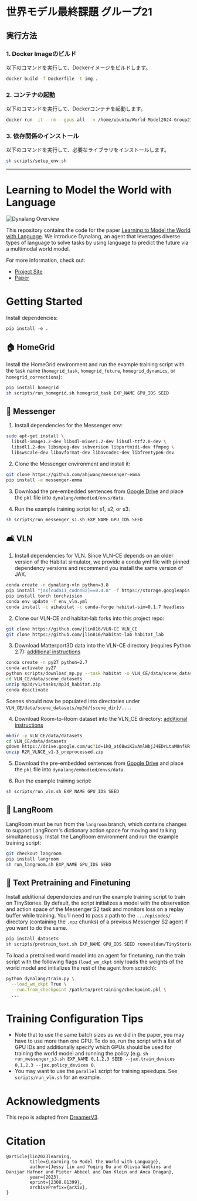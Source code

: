# 世界モデル最終課題 グループ21

## 実行方法

### 1. Docker Imageのビルド

以下のコマンドを実行して、Dockerイメージをビルドします。

```bash
docker build -f Dockerfile -t img .
```

### 2. コンテナの起動
以下のコマンドを実行して、Dockerコンテナを起動します。

```bash
docker run -it --rm --gpus all  -v /home/ubuntu/World-Model2024-Group21:/World-Model2024-Group21  -v /home/ubuntu/logdir:/logdir img
```

### 3. 依存関係のインストール
以下のコマンドを実行して、必要なライブラリをインストールします。

```bash
sh scripts/setup_env.sh
```

---

# Learning to Model the World with Language

![Dynalang Overview](banner.gif)

This repository contains the code for the paper [Learning to Model the World with Language](https://dynalang.github.io). We introduce Dynalang, an agent that leverages diverse types of language to solve tasks by using language to predict the future via a multimodal world model.

For more information, check out:
- [Project Site](https://dynalang.github.io/)
- [Paper](https://arxiv.org/abs/2308.01399)

# Getting Started

Install dependencies:
```
pip install -e .
```

## 🏠 HomeGrid

Install the HomeGrid environment and run the example training script with the task name (`homegrid_task`, `homegrid_future`, `homegrid_dynamics`, or `homegrid_corrections`):

```bash
pip install homegrid
sh scripts/run_homegrid.sh homegrid_task EXP_NAME GPU_IDS SEED
```

## 👾 Messenger

1. Install dependencies for the Messenger env:
```bash
sudo apt-get install \
  libsdl-image1.2-dev libsdl-mixer1.2-dev libsdl-ttf2.0-dev \
  libsdl1.2-dev libsmpeg-dev subversion libportmidi-dev ffmpeg \
  libswscale-dev libavformat-dev libavcodec-dev libfreetype6-dev
```

2. Clone the Messenger environment and install it:
```bash
git clone https://github.com/ahjwang/messenger-emma 
pip install -e messenger-emma
```

3. Download the pre-embedded sentences from [Google Drive](https://drive.google.com/drive/u/0/folders/1XuacEUmWAvPtYBJ5YEc21yV7aExzPY1X) and place the `pkl` file into `dynalang/embodied/envs/data`.

4. Run the example training script for s1, s2, or s3:
```bash
sh scripts/run_messenger_s1.sh EXP_NAME GPU_IDS SEED
```

## 🛋 VLN

1. Install dependencies for VLN. Since VLN-CE depends on an older version of the Habitat simulator, we provide a conda yml file with pinned dependency versions and recommend you install the same version of JAX.
```bash
conda create -n dynalang-vln python=3.8
pip install "jax[cuda11_cudnn82]==0.4.8" -f https://storage.googleapis.com/jax-releases/jax_cuda_releases.html
pip install torch torchvision
conda env update -f env_vln.yml
conda install -c aihabitat -c conda-forge habitat-sim=0.1.7 headless
```

2. Clone our VLN-CE and habitat-lab forks into this project repo:
```bash
git clone https://github.com/jlin816/VLN-CE VLN_CE
git clone https://github.com/jlin816/habitat-lab habitat_lab
```

3. Download Matterport3D data into the VLN-CE directory (requires Python 2.7): [additional instructions](https://github.com/facebookresearch/habitat-sim/blob/main/DATASETS.md#matterport3d-mp3d-dataset)

```bash
conda create -n py27 python=2.7
conda activate py27
python scripts/download_mp.py --task habitat -o VLN_CE/data/scene_datasets/mp3d/
cd VLN_CE/data/scene_datasets
unzip mp3d/v1/tasks/mp3d_habitat.zip
conda deactivate
```

Scenes should now be populated into directories under `VLN_CE/data/scene_datasets/mp3d/{scene_dir}/...`.

4. Download Room-to-Room dataset into the VLN_CE directory: [additional instructions](https://github.com/jacobkrantz/VLN-CE#episodes-room-to-room-r2r)

```bash
mkdir -p VLN_CE/data/datasets
cd VLN_CE/data/datasets
gdown https://drive.google.com/uc?id=1kQ_at68wiK2vAmlWbjJ4EDrLtaM0nfkR
unzip R2R_VLNCE_v1-3_preprocessed.zip
```

5. Download the pre-embedded sentences from [Google Drive](https://drive.google.com/drive/u/0/folders/1XuacEUmWAvPtYBJ5YEc21yV7aExzPY1X) and place the `pkl` file into `dynalang/embodied/envs/data`.

6. Run the example training script:
```bash
sh scripts/run_vln.sh EXP_NAME GPU_IDS SEED
```

## 💬 LangRoom

LangRoom must be run from the `langroom` branch, which contains changes to support LangRoom's dictionary action space for moving and talking simultaneously. Install the LangRoom environment and run the example training script: 
```bash
git checkout langroom
pip install langroom
sh run_langroom.sh EXP_NAME GPU_IDS SEED
```

## 📑 Text Pretraining and Finetuning

Install additional dependencies and run the example training script to train on TinyStories. By default, the script initializes a model with the observation and action space of the Messenger S2 task and monitors loss on a replay buffer while training. You'll need to pass a path to the `.../episodes/` directory (containing the `.npz` chunks) of a previous Messenger S2 agent if you want to do the same.

```bash
pip install datasets
sh scripts/pretrain_text.sh EXP_NAME GPU_IDS SEED roneneldan/TinyStories /PATH/TO/EVAL/REPLAY/EPISODES
```

To load a pretrained world model into an agent for finetuning, run the train script with the following flags (`load_wm_ckpt` only loads the weights of the world model and initializes the rest of the agent from scratch):
```bash
python dynalang/train.py \
  --load_wm_ckpt True \
  --run.from_checkpoint /path/to/pretraining/checkpoint.pkl \
  ...
```

# Training Configuration Tips

- Note that to use the same batch sizes as we did in the paper, you may have to use more than one GPU. To do so, run the script with a list of GPU IDs and additionally specify which GPUs should be used for training the world model and running the policy (e.g. `sh run_messenger_s3.sh EXP_NAME 0,1,2,3 SEED --jax.train_devices 0,1,2,3 --jax.policy_devices 0`.
- You may want to use the `parallel` script for training speedups. See `scripts/run_vln.sh` for an example.

# Acknowledgments

This repo is adapted from [DreamerV3](https://github.com/danijar/dreamerv3).

# Citation

```
@article{lin2023learning,
         title={Learning to Model the World with Language},
         author={Jessy Lin and Yuqing Du and Olivia Watkins and Danijar Hafner and Pieter Abbeel and Dan Klein and Anca Dragan},
         year={2023},
         eprint={2308.01399},
         archivePrefix={arXiv},
}
```
